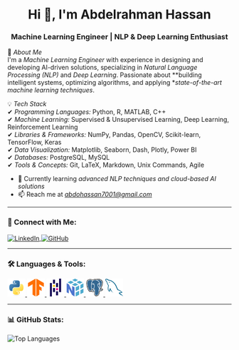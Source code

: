 <h1 align="center">Hi 👋, I'm Abdelrahman Hassan</h1>
<h3 align="center">Machine Learning Engineer | NLP & Deep Learning Enthusiast</h3>

🎯 *About Me*  
I'm a *Machine Learning Engineer* with experience in designing and developing AI-driven solutions, specializing in *Natural Language Processing (NLP)* and *Deep Learning*. Passionate about **building intelligent systems, optimizing algorithms, and applying **state-of-the-art machine learning techniques*.  

💡 *Tech Stack*  
✔ *Programming Languages:* Python, R, MATLAB, C++  
✔ *Machine Learning:* Supervised & Unsupervised Learning, Deep Learning, Reinforcement Learning  
✔ *Libraries & Frameworks:* NumPy, Pandas, OpenCV, Scikit-learn, TensorFlow, Keras  
✔ *Data Visualization:* Matplotlib, Seaborn, Dash, Plotly, Power BI  
✔ *Databases:* PostgreSQL, MySQL  
✔ *Tools & Concepts:* Git, LaTeX, Markdown, Unix Commands, Agile  

- 🌱 Currently learning *advanced NLP techniques and cloud-based AI solutions*  
- 📫 Reach me at *abdohassan7001@gmail.com*  

---

<h3 align="left">📌 Connect with Me:</h3>
<p align="left">
<a href="https://www.linkedin.com/in/abdelrahman-hassan-36836a199/" target="blank">
<img align="center" src="https://raw.githubusercontent.com/rahuldkjain/github-profile-readme-generator/master/src/images/icons/Social/linked-in-alt.svg" alt="LinkedIn" height="30" width="40" />
</a>
<a href="https://github.com/abdelrahman70700" target="blank">
<img align="center" src="https://raw.githubusercontent.com/rahuldkjain/github-profile-readme-generator/master/src/images/icons/Social/github.svg" alt="GitHub" height="30" width="40" />
</a>
</p>

---

<h3 align="left">🛠️ Languages & Tools:</h3>
<p align="left">
<a href="https://www.python.org/" target="_blank" rel="noreferrer">
<img src="https://github.com/devicons/devicon/blob/master/icons/python/python-original.svg" alt="Python" width="40" height="40"/>
</a>
<a href="https://www.tensorflow.org/" target="_blank" rel="noreferrer">
<img src="https://github.com/devicons/devicon/blob/master/icons/tensorflow/tensorflow-original.svg" alt="TensorFlow" width="40" height="40"/>
</a>
<a href="https://pandas.pydata.org/" target="_blank" rel="noreferrer">
<img src="https://github.com/devicons/devicon/blob/master/icons/pandas/pandas-original.svg" alt="Pandas" width="40" height="40"/>
</a>
<a href="https://numpy.org/" target="_blank" rel="noreferrer">
<img src="https://github.com/devicons/devicon/blob/master/icons/numpy/numpy-original.svg" alt="NumPy" width="40" height="40"/>
</a>
<a href="https://www.postgresql.org/" target="_blank" rel="noreferrer">
<img src="https://github.com/devicons/devicon/blob/master/icons/postgresql/postgresql-original.svg" alt="PostgreSQL" width="40" height="40"/>
</a>
<a href="https://www.mysql.com/" target="_blank" rel="noreferrer">
<img src="https://github.com/devicons/devicon/blob/master/icons/mysql/mysql-original.svg" alt="MySQL" width="40" height="40"/>
</a>
</p>

---

<h3 align="left">📊 GitHub Stats:</h3>
<p>
<img align="center" src="https://github-readme-stats.vercel.app/api/top-langs?username=abdelrahman70700&show_icons=true&locale=en&layout=compact&theme=radical" alt="Top Languages" />
</p>
<p>
<!-- <img src="https://github-readme-stats.vercel.app/api?username=abdelrahman70700&show_icons=true&theme=radical" alt="GitHub Stats" />
</p>

<p align="left">
<img src="https://komarev.com/ghpvc/?username=abdelrahman70700&label=Profile%20views&color=0e75b6&style=flat" alt="Profile Views" />
</p> -->
